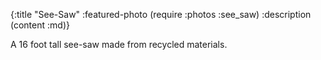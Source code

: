 {:title          "See-Saw"
 :featured-photo (require :photos :see_saw)
 :description    (content :md)}

A 16 foot tall see-saw made from recycled materials.